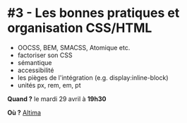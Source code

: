 # #3 - Les bonnes pratiques et organisation CSS/HTML

* OOCSS, BEM, SMACSS, Atomique etc.
* factoriser son CSS
* sémantique
* accessibilité
* les pièges de l'intégration (e.g. display:inline-block)
* unités px, rem, em, pt

**Quand ?** le mardi 29 avril à **19h30**

**Où ?** [Altima](http://www.altima.fr/contact/paris.html)

